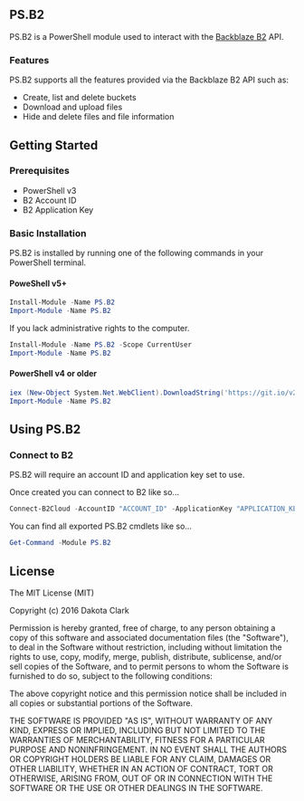 ## PS.B2 ##

PS.B2 is a PowerShell module used to interact with the [Backblaze B2](https://www.backblaze.com/b2/why-b2.html "Backblaze B2") API.

### Features ###

PS.B2 supports all the features provided via the Backblaze B2 API such as:

- Create, list and delete buckets
- Download and upload files
- Hide and delete files and file information

## Getting Started ##

### Prerequisites ###

- PowerShell v3
- B2 Account ID
- B2 Application Key

### Basic Installation ###

PS.B2 is installed by running one of the following commands in your PowerShell terminal.

#### PoweShell v5+ ####

```powershell
Install-Module -Name PS.B2
Import-Module -Name PS.B2
```

If you lack administrative rights to the computer.

```powershell
Install-Module -Name PS.B2 -Scope CurrentUser
Import-Module -Name PS.B2
```
#### PowerShell v4 or older ####

```powershell
iex (New-Object System.Net.WebClient).DownloadString('https://git.io/v2aGs')
Import-Module -Name PS.B2
```

## Using PS.B2 ##

### Connect to B2 ###

PS.B2 will require an account ID and application key set to use.

Once created you can connect to B2 like so...

```powershell
Connect-B2Cloud -AccountID "ACCOUNT_ID" -ApplicationKey "APPLICATION_KEY"
```

You can find all exported PS.B2 cmdlets like so...

```powershell
Get-Command -Module PS.B2
```

## License ##

The MIT License (MIT)

Copyright (c) 2016 Dakota Clark

Permission is hereby granted, free of charge, to any person obtaining a copy
of this software and associated documentation files (the "Software"), to deal
in the Software without restriction, including without limitation the rights
to use, copy, modify, merge, publish, distribute, sublicense, and/or sell
copies of the Software, and to permit persons to whom the Software is
furnished to do so, subject to the following conditions:

The above copyright notice and this permission notice shall be included in
all copies or substantial portions of the Software.

THE SOFTWARE IS PROVIDED "AS IS", WITHOUT WARRANTY OF ANY KIND, EXPRESS OR
IMPLIED, INCLUDING BUT NOT LIMITED TO THE WARRANTIES OF MERCHANTABILITY,
FITNESS FOR A PARTICULAR PURPOSE AND NONINFRINGEMENT. IN NO EVENT SHALL THE
AUTHORS OR COPYRIGHT HOLDERS BE LIABLE FOR ANY CLAIM, DAMAGES OR OTHER
LIABILITY, WHETHER IN AN ACTION OF CONTRACT, TORT OR OTHERWISE, ARISING FROM,
OUT OF OR IN CONNECTION WITH THE SOFTWARE OR THE USE OR OTHER DEALINGS IN
THE SOFTWARE.